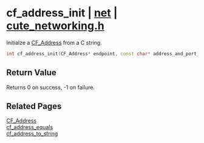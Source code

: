 # cf_address_init | [net](https://github.com/RandyGaul/cute_framework/blob/master/docs/net_readme.md) | [cute_networking.h](https://github.com/RandyGaul/cute_framework/blob/master/include/cute_networking.h)

Initialze a [CF_Address](https://github.com/RandyGaul/cute_framework/blob/master/docs/net/cf_address.md) from a C string.

```cpp
int cf_address_init(CF_Address* endpoint, const char* address_and_port_string);
```

## Return Value

Returns 0 on success, -1 on failure.

## Related Pages

[CF_Address](https://github.com/RandyGaul/cute_framework/blob/master/docs/net/cf_address.md)  
[cf_address_equals](https://github.com/RandyGaul/cute_framework/blob/master/docs/net/cf_address_equals.md)  
[cf_address_to_string](https://github.com/RandyGaul/cute_framework/blob/master/docs/net/cf_address_to_string.md)  
